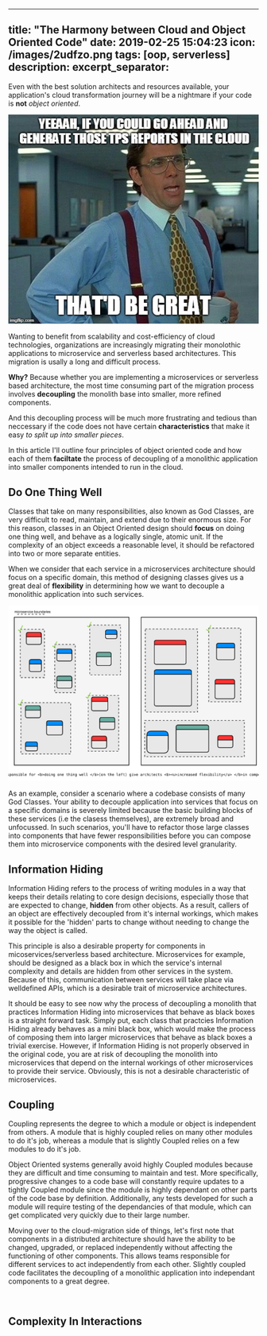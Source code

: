 
---
title:  "The Harmony between Cloud and Object Oriented Code"
date:   2019-02-25 15:04:23
icon: /images/2udfzo.png
tags: [oop, serverless]
description: 
excerpt_separator: 
---
Even with the best solution architects and resources available, your application's cloud transformation journey will be a nightmare if your code is **not** *object oriented*.
<!--more-->

![serverless_meme](/images/2udfzo.jpg)

Wanting to benefit from scalability and cost-efficiency of cloud technologies, organizations are increasingly migrating their monolothic applications to microservice and serverless based architectures. This migration is usally a long and difficult process.

**Why?** Because whether you are implementing a microservices or serverless based architecture, the most time consuming part of the migration process involves **decoupling** the monolith base into smaller, more refined components.

And this decoupling process will be much more frustrating and tedious than neccessary if the code does not have certain **characteristics** that make it easy *to split up into smaller pieces*. 

In this article I'll outline four principles of object oriented code and how each of them **faciltate** the process of decoupling of a monolithic application into smaller components intended to run in the cloud.

## Do One Thing Well
Classes that take on many responsibilities, also known as God Classes, are very difficult to read, maintain, and extend due to their enormous size. For this reason, classes in an Object Oriented design should **focus** on doing one thing well, and behave as a logically single, atomic unit. If the complexity of an object exceeds a reasonable level, it should be refactored into two or more separate entities.

When we consider that each service in a microservices architecture should focus on a specific domain, this method of designing classes gives us a great deal of **flexibility** in determining how we want to decouple a monolithic application into such services. 

![do-one-thing-well](/images/do_one_thing_well.svg)

As an example, consider a scenario where a codebase consists of many God Classes. Your ability to decouple application into services that focus on a specific domains is severely limited because the basic building blocks of these services (i.e the clasess themselves), are extremely broad and unfocussed. In such scenarios, you'll have to refactor those large classes into components that have fewer responsibilities before you can compose them into microservice components with the desired level granularity.

## Information Hiding

Information Hiding refers to the process of writing modules in a way that keeps their details relating to core design decisions, especially those that are expected to change, **hidden** from other objects. As a result, callers of an object are effectively decoupled from it's internal workings, which makes it possible for the 'hidden' parts to change without needing to change the way the object is called.

This principle is also a desirable property for components in micoservices/serverless based architecture. Microservices for example, should be designed as a black box in which the service's internal complexity and details are hidden from other services in the system. Because of this, communication between services will take place via welldefined APIs, which is a desirable trait of microservice architectures.

It should be easy to see now why the process of decoupling a monolith that practices Information Hiding into microservices that behave as black boxes is a straight forward task. Simply put, each class that practcies Information Hiding already behaves as a mini black box, which would make the process of composing them into larger microservices that behave as black boxes a trivial exercise. However, if Information Hiding is not properly observed in the original code, you are at risk of decoupling the monolith into microservices that depend on the internal workings of other microservices to provide their service. Obviously, this is not a desirable characteristic of microservices. 

## Coupling

Coupling represents the degree to which a module or object is independent from others. A module that is highly coupled relies on many other modules to do it's job, whereas a module that is slightly Coupled relies on a few modules to do it's job. 

Object Oriented systems generally avoid highly Coupled modules because they are difficult and time consuming to maintain and test. More specifically, progressive changes to a code base will constantly require updates to a tightly Coupled module since the module is highly dependant on other parts of the code base by definition. Additionally, any tests developed for such a module will require testing of the dependancies of that module, which can get complicated very quickly due to their large number.

Moving over to the cloud-migration side of things, let's first note that components in a distributed architecture should have the ability to be changed, upgraded, or replaced independently without affecting the functioning of other components. This allows teams responsible for different services to act independently from each other. Slightly coupled code facilitates the decoupling of a monolithic application into independant components to a great degree.

![]()



## Complexity In Interactions









